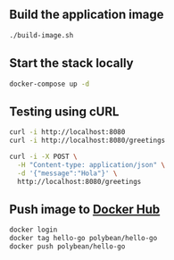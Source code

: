 ## Build the application image

```sh
./build-image.sh
```

## Start the stack locally

```sh
docker-compose up -d
```

## Testing using cURL

```sh
curl -i http://localhost:8080
curl -i http://localhost:8080/greetings

curl -i -X POST \
  -H "Content-type: application/json" \
  -d '{"message":"Hola"}' \
  http://localhost:8080/greetings
```

## Push image to [Docker Hub](https://hub.docker.com/)

```sh
docker login
docker tag hello-go polybean/hello-go
docker push polybean/hello-go
```
